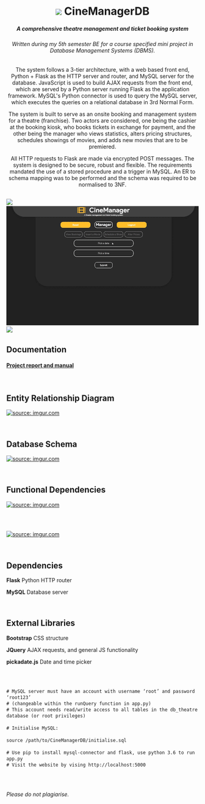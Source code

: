 <h1 align="center">
  <img src="https://github.com/encharm/Font-Awesome-SVG-PNG/blob/master/black/png/32/film.png"/>
  CineManagerDB
</h1>

<h5 align="center">A comprehensive theatre management and ticket booking system</h5>
<h6 align="center">Written during my 5th semester BE for a course specified mini project in Database Management Systems (DBMS).</h6>

## 

<p align="center">
The system follows a 3-tier architecture, with a web based front end, Python + Flask as the HTTP server and router, and MySQL server for the database. JavaScript is used to build AJAX requests from the front end, which are served by a Python server running Flask as the application framework. MySQL's Python connector is used to query the MySQL server, which executes the queries on a relational database in 3rd Normal Form.
</p>
<p align="center">
The system is built to serve as an onsite booking and management system for a theatre (franchise). Two actors are considered, one being the cashier at the booking kiosk, who books tickets in exchange for payment, and the other being the manager who views statistics, alters pricing structures, schedules showings of movies, and adds new movies that are to be premiered.
</p>
<p align="center">
All HTTP requests to Flask are made via encrypted POST messages. The system is designed to be secure, robust and flexible. The requirements mandated the use of a stored procedure and a trigger in MySQL. An ER to schema mapping was to be performed and the schema was required to be normalised to 3NF.
</p>

## 

<img src="/art/1.gif?raw=true"/>
<img src="/art/2.gif?raw=true"/>
<img src="/art/3.gif?raw=true"/>

## Documentation

 ####  [Project report and manual](https://docs.google.com/document/d/1FM910xSRuvSdctJPRQz1x_DkcXHST_NvCTRobD6exUI/edit?usp=sharing)

<br />

## Entity Relationship Diagram
 <a href="https://imgur.com/FqtbNFe"><img src="https://i.imgur.com/FqtbNFe.png" title="source: imgur.com" /></a>
 
<br />

## Database Schema
 <a href="https://imgur.com/Ldlxg5Y"><img src="https://i.imgur.com/Ldlxg5Y.png" title="source: imgur.com" /></a>
 
<br />

## Functional Dependencies
 <a href="https://imgur.com/DtWk0Va"><img src="https://i.imgur.com/DtWk0Va.png" title="source: imgur.com" /></a>
 
<br />

##

<a href="https://imgur.com/E76mfpY"><img src="https://i.imgur.com/E76mfpY.png" title="source: imgur.com" /></a>

<br />

## Dependencies
 <p> <strong>Flask</strong> Python HTTP router</p>
 <p> <strong>MySQL</strong> Database server</p>
 
 <br />

## External Libraries
 <p> <strong>Bootstrap</strong> CSS structure</p>
 <p> <strong>JQuery</strong> AJAX requests, and general JS functionality</p>
 <p> <strong>pickadate.js</strong> Date and time picker</p>
 <br />

## 

```
# MySQL server must have an account with username ‘root’ and password ‘root123’ 
# (changeable within the runQuery function in app.py)
# This account needs read/write access to all tables in the db_theatre database (or root privileges)

# Initialise MySQL:

source /path/to/CineManagerDB/initialise.sql

# Use pip to install mysql-connector and flask, use python 3.6 to run app.py 
# Visit the website by vising http://localhost:5000 

```
<br />

##
*Please do not plagiarise.*
